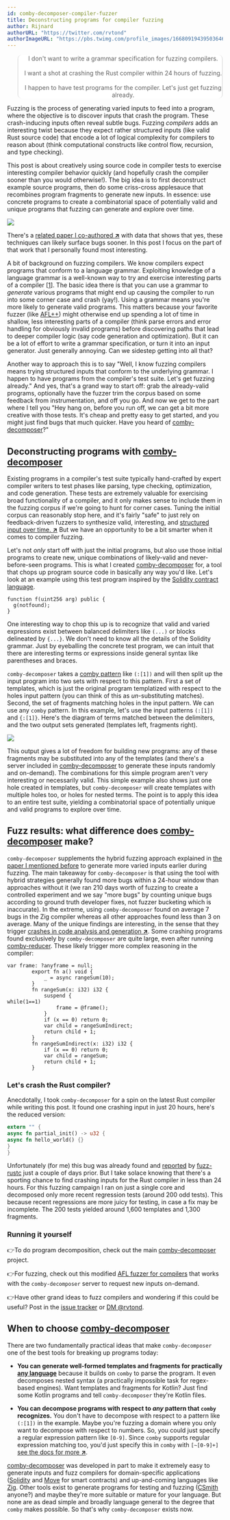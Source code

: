 ```yaml
---
id: comby-decomposer-compiler-fuzzer
title: Deconstructing programs for compiler fuzzing
author: Rijnard
authorURL: "https://twitter.com/rvtond"
authorImageURL: "https://pbs.twimg.com/profile_images/1668091943950364675/ok0uhR3s_400x400.jpg"
---
```


<style>
table td {
   padding: 0px;
   border: none;
}
table tr {
   padding: 0px;
   border: none;
}
blockquote {
    text-align: center;
    background: white;
    border: 2px solid rgba(1, 1, 1, .1);
    border-radius: 10px;
    border-top: 0px;
    border-bottom: 0px;
#    border-right: 0px;
#    border-left: 0px;
}
</style>

> I don't want to write a grammar specification for fuzzing compilers. <br><br> I want a shot at crashing the Rust compiler within 24 hours of fuzzing. <br><br> I happen to have test programs for the compiler. Let's just get fuzzing already.


Fuzzing is the process of generating varied inputs to feed into a program,
where the objective is to discover inputs that crash the program.  These
crash-inducing inputs often reveal subtle bugs.  Fuzzing _compilers_ adds an
interesting twist because they expect rather structured inputs (like valid Rust
source code) that encode a lot of logical complexity for compilers to reason
about (think computational constructs like control flow, recursion, and type
checking). 

This post is about creatively using source code in compiler tests to exercise
interesting compiler behavior quickly (and hopefully crash the compiler sooner
than you would otherwise!). The big idea is to
first deconstruct example source programs, then do some criss-cross applesauce
that recombines program fragments to generate new inputs. 
In essence: use
concrete programs to create a combinatorial space of potentially valid and
unique programs that fuzzing can generate and explore over time. 


![](../../../../img/compiler-decompose-fuzz.svg)


There's a [related paper I co-authored <b>↗</b>](https://agroce.github.io/cc22.pdf) with
data that shows that yes, these techniques can likely surface bugs sooner. In
this post I focus on the part of that work that I personally found most
interesting.  


A bit of background on fuzzing compilers. We know compilers expect programs
that conform to a language grammar. Exploiting knowledge of a language grammar
is a well-known way to try and exercise interesting parts of a compiler [[1](https://www.fuzzingbook.org/html/Grammars.html)]. The
basic idea there is that you can use a grammar to _generate_ various programs
that might end up causing the compiler to run into some corner case and crash
(yay!). Using a grammar means you're more likely to generate valid programs.
This matters because your favorite fuzzer (like
[AFL++](https://github.com/AFLplusplus/AFLplusplus)) might otherwise end up
spending a lot of time in shallow, less interesting parts of a compiler (think
parse errors and error handling for obviously invalid programs) before
discovering paths that lead to deeper compiler logic (say code generation and
optimization). But it can be a lot of effort to write a grammar specification,
or turn it into an input generator. Just generally annoying.  Can we sidestep
getting into all that?

Another way to approach this is to say "Well, I know fuzzing compilers means
trying structured inputs that conform to the underlying grammar. I happen to
have programs from the compiler's test suite. Let's get fuzzing already." And
yes, that's a grand way to start off: grab the already-valid programs,
optionally have the fuzzer trim the corpus based on some feedback from
instrumentation, and off you go. And now we get to the part where I
tell you "Hey hang on, before you run off, we can get a bit more creative with
those tests. It's cheap and pretty easy to get started, and you might just find bugs that much quicker.
Have you heard of [comby-decomposer](https://github.com/comby-tools/comby-decomposer)?"

## Deconstructing programs with [comby-decomposer](https://github.com/comby-tools/comby-decomposer)

Existing programs in a compiler's test suite typically hand-crafted by expert
compiler writers to test phases like parsing, type checking, optimization, and
code generation. These tests are extremely valuable for exercising broad
functionality of a compiler, and it only makes sense to include them in the
fuzzing corpus if we're going to hunt for corner cases. Tuning the initial
corpus can reasonably stop here, and it's fairly "safe" to just rely on
feedback-driven fuzzers to synthesize valid, interesting, and 
[structured input over time. <b>↗</b>](https://lcamtuf.blogspot.com/2014/11/pulling-jpegs-out-of-thin-air.html)
But we have an opportunity to be a bit smarter when it comes to compiler
fuzzing.  

Let's not _only_ start off with just the initial programs, but also use
those initial programs to create new, unique combinations of likely-valid and
never-before-seen programs. This is what I created
[comby-decomposer](https://github.com/comby-tools/comby-decomposer) for,
a tool that chops up program source code in basically any way you'd like.
Let's look at an example using this test program inspired by the [Solidity contract language](https://sourcegraph.com/github.com/ethereum/solidity/-/blob/test/libsolidity/syntaxTests/nameAndTypeResolution/002_undeclared_name.sol).


```
function f(uint256 arg) public {
  g(notfound);
}
```

One interesting way to chop this up is to recognize that valid and varied expressions
exist between balanced delimiters like `(...)` or blocks delineated by
`{...}`. We don't need to know all the details of the Solidity grammar. Just by
eyeballing the concrete test program, we can intuit that there are interesting
terms or expressions inside general syntax like parentheses and
braces.

`comby-decomposer` takes a [comby pattern](https://comby.dev/docs/syntax-reference) like `(:[1])`
and will then split up the input program into two sets with respect to this pattern. First a
set of templates, which is just the original program templatized with respect
to the holes input pattern (you can think of this as _un_-substituting matches).
Second, the set of fragments matching holes in the input pattern. We can use
any `comby` pattern. In this example, let's use the
input patterns `(:[1])` and `{:[1]}`. Here's the diagram of terms matched
between the delimiters, and the two output sets generated (templates left,
fragments right).

![](../../../../img/program-deconstruct.svg)

This output gives a lot of freedom for building new programs: any of these
fragments may be substituted into any of the templates (and there's a server
included in
[comby-decomposer](https://github.com/comby-tools/comby-decomposer#on-demand-input-generation)
to generate these inputs randomly and on-demand).  The combinations for this
simple program aren't very interesting or necessarily valid.  This simple
example also shows just one hole created in templates, but `comby-decomposer` will
create templates with multiple holes too, or holes for nested terms.  The point
is to apply this idea to an entire test suite, yielding a combinatorial space
of potentially unique and valid programs to explore over time. 

## Fuzz results: what difference does [comby-decomposer](https://github.com/comby-tools/comby-decomposer) make?



`comby-decomposer` supplements the 
hybrid fuzzing approach explained in [the paper I mentioned before](https://agroce.github.io/cc22.pdf) to generate more varied inputs earlier during fuzzing.
The main takeaway for
`comby-decomposer` is that using the tool with hybrid strategies
generally found more bugs within a 24-hour window than approaches without it
(we ran 210 days worth of fuzzing to create a controlled experiment and we say
"more bugs" by counting unique bugs according to ground truth developer fixes,
not fuzzer bucketing which is inaccurate). In the extreme, 
using `comby-decomposer` found on average 7 bugs in the Zig compiler whereas all
other approaches found less than 3 on average. Many of the unique findings are interesting, in the
sense that they trigger [crashes in code analysis and generation <b>↗</b>](https://docs.google.com/spreadsheets/d/1k79eqGpYgXAcwtDbHoIhUjezmlviZrV9M9ueL_JJJ5A/edit#gid=0). 
Some crashing programs found exclusively by `comby-decomposer` are quite large, even after running [comby-reducer](../../../../blog/2021/03/26/comby-reducer). These likely trigger
more complex reasoning in the compiler:

```zig
var frame: ?anyframe = null;
        export fn a() void {
            _ = async rangeSum(10);
        }
        fn rangeSum(x: i32) i32 {
            suspend {
while(1==1)
                frame = @frame();
            }
            if (x == 0) return 0;
            var child = rangeSumIndirect;
            return child + 1;
        }
        fn rangeSumIndirect(x: i32) i32 {
            if (x == 0) return 0;
            var child = rangeSum;
            return child + 1;
        }
```

### Let's crash the Rust compiler?

Anecdotally, I took `comby-decomposer` for a spin on the latest Rust compiler
while writing this post.  It found one crashing input in just 20 hours, here's
the reduced version:


```rust
extern "" {
async fn partial_init() -> u32 {
async fn hello_world() {}
}
}
```

Unfortunately (for me) this bug was already found and [reported](https://github.com/rust-lang/rust/issues/95829) by
[fuzz-rustc](https://github.com/dwrensha/fuzz-rustc) just a couple of days
prior.  But I take solace knowing that there's a sporting chance to find
crashing inputs for the Rust compiler in less than 24 hours. For this fuzzing
campaign I ran on just a single core and decomposed only more recent regression
tests (around 200 odd tests).
This because recent regressions are more juicy for testing, in case a
fix may be incomplete. The 200 tests yielded around 1,600 templates and 1,300
fragments. 

### Running it yourself

👉To do program decomposition, check out the main
[comby-decomposer](https://github.com/comby-tools/comby-decomposer) project.

👉For fuzzing, check out this modified [AFL fuzzer for
compilers](https://github.com/agroce/afl-compiler-fuzzer#01-usage) that
works with the `comby-decomposer` server to request new inputs on-demand. 

👉Have other grand ideas to fuzz compilers and wondering if this could be useful? Post in the [issue tracker](https://github.com/comby-tools/comby-decomposer/issues/new) or [DM @rvtond](https://twitter.com/rvtond).

## When to choose [comby-decomposer](https://github.com/comby-tools/comby-decomposer)

There are two fundamentally practical ideas that make `comby-decomposer` one of the best tools for breaking up programs today:

- <b>You can generate well-formed templates and fragments for practically [any language](../docs/overview#does-it-work-on-my-language)</b> because it builds on `comby` to parse the program. It even decomposes nested syntax (a practically impossible task for regex-based engines). Want templates and fragments for Kotlin? Just find some Kotlin programs and tell `comby-decomposer` they're Kotlin files.

- <b>You can decompose programs with respect to _any_ pattern that `comby` recognizes.</b> You don't have to decompose with respect to a pattern like `(:[1])` in the example. Maybe you're fuzzing a domain where you only want to decompose with respect to numbers. So, you could just specify a regular expression pattern like `[0-9]`. Since `comby` supports regular expression matching too, you'd just specify this in `comby` with  `[~[0-9]+]` [see the docs for more <b>↗</b>](https://github.com/comby-tools/comby-decomposer#customizing-decomposition).

[comby-decomposer](https://github.com/comby-tools/comby-decomposer) was developed in part to make it extremely easy to generate
inputs and fuzz compilers for domain-specific applications
([Solidity](https://docs.soliditylang.org/en/v0.8.13/) and
[Move](https://move-book.com/) for smart contracts) and up-and-coming languages
like [Zig](https://ziglang.org/).  Other tools exist to generate programs for
testing and fuzzing ([CSmith](https://github.com/csmith-project/csmith)
anyone?) and maybe they're more suitable or mature for your language. But none
are as dead simple and broadly language general to the degree that `comby`
makes possible. So that's why `comby-decomposer` exists now. 
